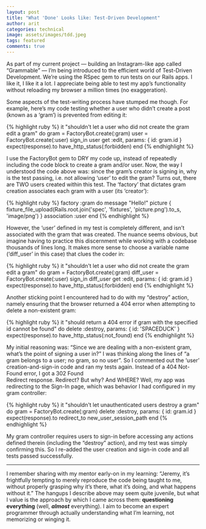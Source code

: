 ```yaml
---
layout: post
title: "What 'Done' Looks like: Test-Driven Development"
author: arit
categories: technical
image: assets/images/tdd.jpeg
tags: featured
comments: true
---
```


As part of my current project — building an Instagram-like app called “Grammable” — I’m being introduced to the efficient world of Test-Driven Development. We’re using the RSpec gem to run tests on our Rails apps. I like it, I like it a lot. I appreciate being able to test my app’s functionality without reloading my browser a million times (no exaggeration).

Some aspects of the test-writing process have stumped me though. For example, here’s my code testing whether a user who didn’t create a post (known as a ‘gram’) is prevented from editing it:


{% highlight ruby %}
  it "shouldn't let a user who did not create the gram edit a gram" do
    gram = FactoryBot.create(:gram)
    user = FactoryBot.create(:user)
    sign_in user
    get :edit, params: { id: gram.id }
    expect(response).to have_http_status(:forbidden)
  end
{% endhighlight %}

I use the FactoryBot gem to DRY my code up, instead of repeatedly including the code block to create a gram and/or user. Now, the way I understood the code above was: since the gram’s creator is signing in, why is the test passing, i.e. not allowing ‘user’ to edit the gram? Turns out, there are TWO users created within this test. The ‘factory’ that dictates gram creation associates each gram with a user (its ‘creator’):

{% highlight ruby %}
  factory :gram do
    message "Hello!"
    picture { fixture_file_upload(Rails.root.join('spec', 'fixtures', 'picture.png').to_s, 'image/png') }
    association :user
  end
{% endhighlight %}

However, the ‘user’ defined in my test is completely different, and isn’t associated with the gram that was created. The nuance seems obvious, but imagine having to practice this discernment while working with a codebase thousands of lines long. It makes more sense to choose a variable name (‘diff_user’ in this case) that clues the coder in:

{% highlight ruby %}
  it "shouldn't let a user who did not create the gram edit a gram" do
    gram = FactoryBot.create(:gram)
    diff_user = FactoryBot.create(:user)
    sign_in diff_user
    get :edit, params: { id: gram.id }
    expect(response).to have_http_status(:forbidden)
  end
{% endhighlight %}

Another sticking point I encountered had to do with my “destroy” action, namely ensuring that the browser returned a 404 error when attempting to delete a non-existent gram:

{% highlight ruby %}
  it "should return a 404 error if gram with the specified id cannot be found" do
    delete :destroy, params: { id: 'SPACEDUCK' }
    expect(response).to have_http_status(:not_found)
  end
{% endhighlight %}

My initial reasoning was: “Since we are dealing with a non-existent gram, what’s the point of signing a user in?” I was thinking along the lines of “a gram belongs to a user; no gram, so no user”. So I commented out the ‘user’ creation-and-sign-in code and ran my tests again. ️Instead of a 404 Not-Found error, I got a 302 Found  
Redirect response. Redirect? But why? And WHERE? Well, my app was redirecting to the Sign-In page, which was behavior I had configured in my gram controller:

{% highlight ruby %}
  it "shouldn't let unauthenticated users destroy a gram" do
    gram = FactoryBot.create(:gram)
    delete :destroy, params: { id: gram.id }
    expect(response).to redirect_to new_user_session_path
  end
{% endhighlight %}

My gram controller requires users to sign-in before accessing any actions defined therein (including the “destroy” action), and my test was simply confirming this. So I re-added the user creation and sign-in code and all tests passed successfully.

---

I remember sharing with my mentor early-on in my learning: “Jeremy, it’s frightfully tempting to merely reproduce the code being taught to me, without properly grasping why it’s there, what it’s doing, and what happens without it.” The hangups I describe above may seem quite juvenile, but what I value is the approach by which I came across them:  **questioning everything**  (well,  **_almost_**  everything). I aim to become an expert programmer through actually understanding what I’m learning, not memorizing or winging it.
